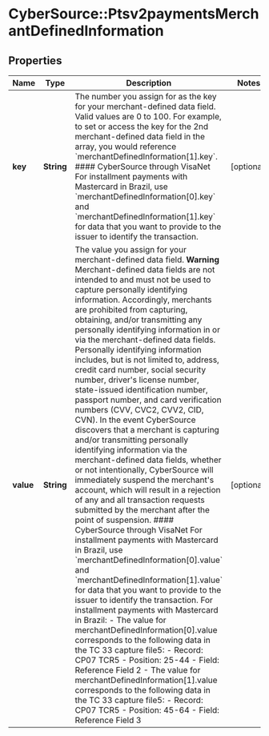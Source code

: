 # CyberSource::Ptsv2paymentsMerchantDefinedInformation

## Properties
Name | Type | Description | Notes
------------ | ------------- | ------------- | -------------
**key** | **String** | The number you assign for as the key for your merchant-defined data field. Valid values are 0 to 100.  For example, to set or access the key for the 2nd merchant-defined data field in the array, you would reference &#x60;merchantDefinedInformation[1].key&#x60;.  #### CyberSource through VisaNet For installment payments with Mastercard in Brazil, use &#x60;merchantDefinedInformation[0].key&#x60; and &#x60;merchantDefinedInformation[1].key&#x60; for data that you want to provide to the issuer to identify the transaction.  | [optional] 
**value** | **String** | The value you assign for your merchant-defined data field.  **Warning** Merchant-defined data fields are not intended to and must not be used to capture personally identifying information. Accordingly, merchants are prohibited from capturing, obtaining, and/or transmitting any personally identifying information in or via the merchant-defined data fields. Personally identifying information includes, but is not limited to, address, credit card number, social security number, driver&#39;s license number, state-issued identification number, passport number, and card verification numbers (CVV, CVC2, CVV2, CID, CVN). In the event CyberSource discovers that a merchant is capturing and/or transmitting personally identifying information via the merchant-defined data fields, whether or not intentionally, CyberSource will immediately suspend the merchant&#39;s account, which will result in a rejection of any and all transaction requests submitted by the merchant after the point of suspension.  #### CyberSource through VisaNet For installment payments with Mastercard in Brazil, use &#x60;merchantDefinedInformation[0].value&#x60; and &#x60;merchantDefinedInformation[1].value&#x60; for data that you want to provide to the issuer to identify the transaction.   For installment payments with Mastercard in Brazil: - The value for merchantDefinedInformation[0].value corresponds to the following data in the TC 33 capture file5:   - Record: CP07 TCR5   - Position: 25-44   - Field: Reference Field 2 - The value for merchantDefinedInformation[1].value corresponds to the following data in the TC 33 capture file5:   - Record: CP07 TCR5   - Position: 45-64   - Field: Reference Field 3  | [optional] 


